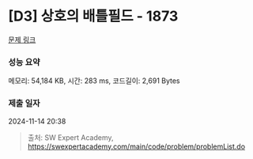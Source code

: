 # [D3] 상호의 배틀필드 - 1873 

[문제 링크](https://swexpertacademy.com/main/code/problem/problemDetail.do?contestProbId=AV5LyE7KD2ADFAXc) 

### 성능 요약

메모리: 54,184 KB, 시간: 283 ms, 코드길이: 2,691 Bytes

### 제출 일자

2024-11-14 20:38



> 출처: SW Expert Academy, https://swexpertacademy.com/main/code/problem/problemList.do